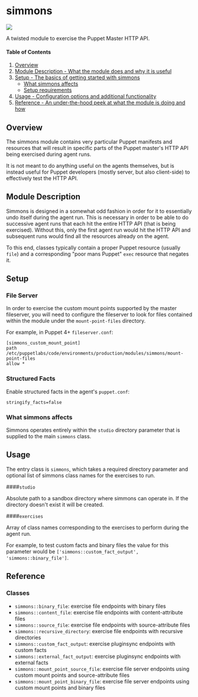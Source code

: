 # simmons
<img src="http://worth1000.s3.amazonaws.com/submissions/20025500/20025890_1d13_625x1000.jpg" />

A twisted module to exercise the Puppet Master HTTP API.

#### Table of Contents

1. [Overview](#overview)
2. [Module Description - What the module does and why it is useful](#module-description)
3. [Setup - The basics of getting started with simmons](#setup)
    * [What simmons affects](#what-simmons-affects)
    * [Setup requirements](#setup-requirements)
4. [Usage - Configuration options and additional functionality](#usage)
5. [Reference - An under-the-hood peek at what the module is doing and how](#reference)

## Overview

The simmons module contains very particular Puppet manifests and resources that
will result in specific parts of the Puppet master's HTTP API being exercised
during agent runs.

It is not meant to do anything useful on the agents themselves, but is instead
useful for Puppet developers (mostly server, but also client-side) to
effectively test the HTTP API.

## Module Description

Simmons is designed in a somewhat odd fashion in order for it to essentially
undo itself during the agent run. This is necessary in order to be able to do
successive agent runs that each hit the entire HTTP API (that is being exercised).
Without this, only the first agent run would hit the HTTP API and subsequent
runs would find all the resources already on the agent.

To this end, classes typically contain a proper Puppet resource (usually `file`)
and a corresponding "poor mans Puppet" `exec` resource that negates it.

## Setup

### File Server

In order to exercise the custom mount points supported by the master fileserver,
you will need to configure the fileserver to look for files contained within
the module under the `mount-point-files` directory.

For example, in Puppet 4+ `fileserver.conf`:
```
[simmons_custom_mount_point]
path /etc/puppetlabs/code/environments/production/modules/simmons/mount-point-files
allow *
```

### Structured Facts

Enable structured facts in the agent's `puppet.conf`:
```
stringify_facts=false
```

### What simmons affects

Simmons operates entirely within the `studio` directory parameter that is
supplied to the main `simmons` class.

## Usage

The entry class is `simmons`, which takes a required directory parameter and
optional list of simmons class names for the exercises to run.

####`studio`

Absolute path to a sandbox directory where simmons can operate in.
If the directory doesn't exist it will be created.

####`exercises`

Array of class names corresponding to the exercises to perform during the agent
run.

For example, to test custom facts and binary files the value for this parameter
would be `['simmons::custom_fact_output', 'simmons::binary_file']`.

## Reference

### Classes

* `simmons::binary_file`: exercise file endpoints with binary files
* `simmons::content_file`: exercise file endpoints with content-attribute files
* `simmons::source_file`: exercise file endpoints with source-attribute files
* `simmons::recursive_directory`: exercise file endpoints with recursive directories
* `simmons::custom_fact_output`: exercise pluginsync endpoints with custom facts
* `simmons::external_fact_output`: exercise pluginsync endpoints with external facts
* `simmons::mount_point_source_file`: exercise file server endpoints using custom
mount points and source-attribute files
* `simmons::mount_point_binary_file`: exercise file server endpoints using custom
mount points and binary files
